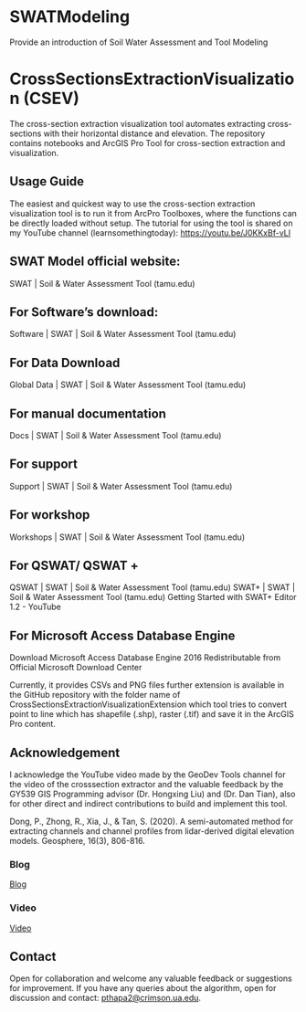 # SWATModeling
Provide an introduction of Soil Water Assessment and Tool Modeling

# CrossSectionsExtractionVisualization (CSEV)
The cross-section extraction visualization tool automates extracting cross-sections with their horizontal distance and elevation. The repository contains notebooks and ArcGIS Pro Tool for cross-section extraction and visualization.

## Usage Guide
The easiest and quickest way to use the cross-section extraction visualization tool is to run it from ArcPro Toolboxes, where the functions can be directly loaded without setup. The tutorial for using the tool is shared on my YouTube channel (learnsomethingtoday): https://youtu.be/J0KKxBf-vLI

## SWAT Model official website:
SWAT | Soil & Water Assessment Tool (tamu.edu)

## For Software’s download:
Software | SWAT | Soil & Water Assessment Tool (tamu.edu)

## For Data Download
Global Data | SWAT | Soil & Water Assessment Tool (tamu.edu)

## For manual documentation
Docs | SWAT | Soil & Water Assessment Tool (tamu.edu)

## For support
Support | SWAT | Soil & Water Assessment Tool (tamu.edu)

## For workshop
Workshops | SWAT | Soil & Water Assessment Tool (tamu.edu)

## For QSWAT/ QSWAT +
QSWAT | SWAT | Soil & Water Assessment Tool (tamu.edu)
SWAT+ | SWAT | Soil & Water Assessment Tool (tamu.edu)
Getting Started with SWAT+ Editor 1.2 - YouTube

## For Microsoft Access Database Engine
Download Microsoft Access Database Engine 2016 Redistributable from Official Microsoft Download Center

Currently, it provides CSVs and PNG files further extension is available in the GitHub repository with the folder name of CrossSectionsExtractionVisualizationExtension which tool tries to convert point to line which has shapefile (.shp), raster (.tif) and save it in the ArcGIS Pro content.

## Acknowledgement
I acknowledge the YouTube video made by the GeoDev Tools channel for the video of the crosssection extractor and the valuable feedback by the GY539 GIS Programming  advisor (Dr. Hongxing Liu) and (Dr. Dan Tian), also for other direct and indirect contributions to build and implement this tool.

Dong, P., Zhong, R., Xia, J., & Tan, S. (2020). A semi-automated method for extracting channels and channel profiles from lidar-derived digital elevation models. Geosphere, 16(3), 806-816.

### Blog
[Blog](https://sites.google.com/view/learnswat/home/swatex?authuser=0&fbclid=IwAR2LfXRTvskfv9yNR8PxK16uE60e8RxdfAqKzoNP-wfGXpzBET97p5R2QJo)

### Video
[Video](https://www.youtube.com/watch?v=ml9sndHv-J8)

## Contact
Open for collaboration and welcome any valuable feedback or suggestions for improvement. If you have any queries about the algorithm, open for discussion and contact:
pthapa2@crimson.ua.edu.
